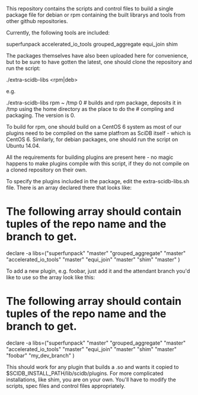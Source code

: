 This repository contains the scripts and control files to build a single package file for debian or rpm containing the built librarys and tools from other github repositories.

Currently, the following tools are included:

superfunpack
accelerated_io_tools
grouped_aggregate
equi_join
shim

The packages themselves have also been uploaded here for convenience, but to be sure to have gotten the latest, one should clone the repository and run the script:

./extra-scidb-libs <rpm|deb> <working dir> <result dir> <pkg ver>

e.g.

./extra-scidb-libs rpm ~ /tmp 0  # builds and rpm package, deposits it in /tmp using the home directory as the place to do the 
                                 # compling and packaging.  The version is 0.

To build for rpm, one should build on a CentOS 6 system as most of our plugins need to be compiled on the same platfrom as SciDB itself - which is CentOS 6.
Similarly, for debian packages, one should run the script on Ubuntu 14.04.

All the requirements for building plugins are present here - no magic happens to make plugins compile with this script, if they do not compile on a cloned repository on their own.

To specify the plugins included in the package, edit the extra-scidb-libs.sh file.  There is an array declared there that looks like:

# The following array should contain tuples of the repo name and the branch to get.
declare -a libs=("superfunpack" "master"
		             "grouped_aggregate" "master"
                 "accelerated_io_tools" "master"
                 "equi_join" "master"
                 "shim" "master"
		)

To add a new plugin, e.g. foobar, just add it and the attendant branch you'd like to use so the array look like this:

# The following array should contain tuples of the repo name and the branch to get.
declare -a libs=("superfunpack" "master"
		 "grouped_aggregate" "master"
                 "accelerated_io_tools" "master"
                 "equi_join" "master"
                 "shim" "master"
                 "foobar" "my_dev_branch"
		)

This should work for any plugin that builds a .so and wants it copied to $SCIDB_INSTALL_PATH/lib/scidb/plugins.  For more complicated installations, like shim, you are on your own.  You'll have to modify the scripts, spec files and control files appropriately.

